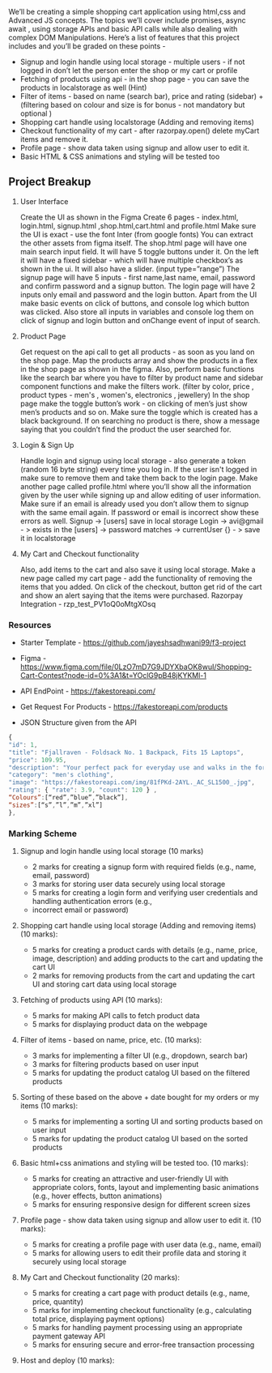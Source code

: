 We’ll be creating a simple shopping cart application using html,css and Advanced JS concepts.
The topics we’ll cover include promises, async await , using storage APIs and basic API calls while also dealing with complex DOM Manipulations.
Here’s a list of features that this project includes and you’ll be graded on these points -

- Signup and login handle using local storage - multiple users - if not logged in don’t let the person enter the shop or my cart or profile
- Fetching of products using api - in the shop page - you can save the products in localstorage as well (Hint)
- Filter of items - based on name (search bar), price and rating (sidebar) + (filtering based on colour and size is for bonus - not mandatory but optional )
- Shopping cart handle using localstorage (Adding and removing items)
- Checkout functionality of my cart - after razorpay.open() delete myCart items and remove it.
- Profile page - show data taken using signup and allow user to edit it.
- Basic HTML & CSS animations and styling will be tested too

## Project Breakup

1. User Interface

   Create the UI as shown in the Figma
   Create 6 pages - index.html, login.html, signup.html ,shop.html,cart.html and profile.html
   Make sure the UI is exact - use the font Inter (from google fonts)
   You can extract the other assets from figma itself.
   The shop.html page will have one main search input field. It will have 5 toggle buttons under it. On the left it will have a fixed sidebar - which will have multiple checkbox’s as shown in the ui. It will also have a slider. (input type=”range”)
   The signup page will have 5 inputs - first name,last name, email, password and confirm password and a signup button.
   The login page will have 2 inputs only email and password and the login button.
   Apart from the UI make basic events on click of buttons, and console log which button was clicked. Also store all inputs in variables and console log them on click of signup and login button and onChange event of input of search.

2. Product Page

   Get request on the api call to get all products - as soon as you land on the shop page.
   Map the products array and show the products in a flex in the shop page as shown in the figma.
   Also, perform basic functions like the search bar where you have to filter by product name and sidebar component functions and make the filters work. (filter by color, price , product types - men's , women's, electronics , jewellery)
   In the shop page make the toggle button’s work - on clicking of men’s just show men’s products and so on. Make sure the toggle which is created has a black background. If on searching no product is there, show a message saying that you couldn’t find the product the user searched for.

3. Login & Sign Up

   Handle login and signup using local storage - also generate a token (random 16 byte string) every time you log in. If the user isn't logged in make sure to remove them and take them back to the login page.
   Make another page called profile.html where you’ll show all the information given by the user while signing up and allow editing of user information.
   Make sure if an email is already used you don’t allow them to signup with the same email again. If password or email is incorrect show these errors as well.
   Signup -> [users] save in local storage
   Login -> avi@gmail - > exists in the [users] -> password matches -> currentUser {} - > save it in localstorage

4. My Cart and Checkout functionality

   Also, add items to the cart and also save it using local storage.
   Make a new page called my cart page - add the functionality of removing the items that you added.
   On click of the checkout, button get rid of the cart and show an alert saying that the items were purchased.
   Razorpay Integration - rzp_test_PV1oQ0oMtgXOsq

### Resources

- Starter Template - https://github.com/jayeshsadhwani99/f3-project

- Figma - https://www.figma.com/file/0LzO7mD7G9JDYXbaOK8wuI/Shopping-Cart-Contest?node-id=0%3A1&t=YOclG9pB48jKYKMl-1

- API EndPoint - https://fakestoreapi.com/

- Get Request For Products - https://fakestoreapi.com/products

- JSON Structure given from the API

```javascript
{
"id": 1,
"title": "Fjallraven - Foldsack No. 1 Backpack, Fits 15 Laptops",
"price": 109.95,
"description": "Your perfect pack for everyday use and walks in the forest. Stash your laptop (up to 15 inches) in the padded sleeve, your everyday",
"category": "men's clothing",
"image": "https://fakestoreapi.com/img/81fPKd-2AYL._AC_SL1500_.jpg",
"rating": { "rate": 3.9, "count": 120 } ,
“Colours”:[“red”,”blue”,”black”],
“sizes”:[“s”,”l”,”m”,”xl”]
},
```

### Marking Scheme

1. Signup and login handle using local storage (10 marks)

   - 2 marks for creating a signup form with required fields (e.g., name, email, password)
   - 3 marks for storing user data securely using local storage
   - 5 marks for creating a login form and verifying user credentials and handling authentication errors (e.g.,
   - incorrect email or password)

2. Shopping cart handle using local storage (Adding and removing items) (10 marks):

   - 5 marks for creating a product cards with details (e.g., name, price, image, description) and adding products to the cart and updating the cart UI
   - 2 marks for removing products from the cart and updating the cart UI and storing cart data using local storage

3. Fetching of products using API (10 marks):

   - 5 marks for making API calls to fetch product data
   - 5 marks for displaying product data on the webpage

4. Filter of items - based on name, price, etc. (10 marks):

   - 3 marks for implementing a filter UI (e.g., dropdown, search bar)
   - 3 marks for filtering products based on user input
   - 5 marks for updating the product catalog UI based on the filtered products

5. Sorting of these based on the above + date bought for my orders or my items (10 marks):

   - 5 marks for implementing a sorting UI and sorting products based on user input
   - 5 marks for updating the product catalog UI based on the sorted products

6. Basic html+css animations and styling will be tested too. (10 marks):

   - 5 marks for creating an attractive and user-friendly UI with appropriate colors, fonts, layout and implementing basic animations (e.g., hover effects, button animations)
   - 5 marks for ensuring responsive design for different screen sizes

7. Profile page - show data taken using signup and allow user to edit it. (10 marks):

   - 5 marks for creating a profile page with user data (e.g., name, email)
   - 5 marks for allowing users to edit their profile data and storing it securely using local storage

8. My Cart and Checkout functionality (20 marks):

   - 5 marks for creating a cart page with product details (e.g., name, price, quantity)
   - 5 marks for implementing checkout functionality (e.g., calculating total price, displaying payment options)
   - 5 marks for handling payment processing using an appropriate payment gateway API
   - 5 marks for ensuring secure and error-free transaction processing

9. Host and deploy (10 marks):
